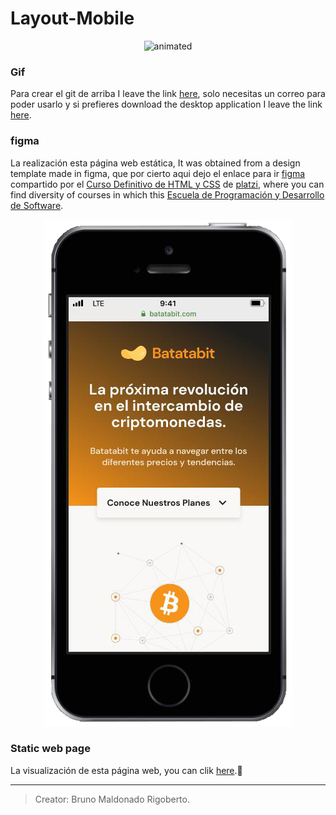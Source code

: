 # Layout-Mobile
 
<p align="center">
  <img src="./assets/gif/mobile-first.gif" alt="animated">
</p>

### Gif
Para crear el git de arriba I leave the link [here](https://www.getcloudapp.com/ "here"), solo necesitas un correo para poder usarlo y si prefieres download the desktop application I leave the link [here](https://www.getcloudapp.com/download/windows "here").

### figma
La realización esta página web estática, It was obtained from a design template made in figma, que por cierto aqui dejo el enlace para ir [figma](https://www.figma.com/ "figma")  compartido por el [Curso Definitivo de HTML y CSS](https://platzi.com/clases/html-css/ "Curso Definitivo de HTML y CSS") de [platzi](http://https://platzi.com/ "platzi"), where you can find diversity of courses in which this [Escuela de Programación y Desarrollo de Software](https://platzi.com/software/ "Escuela de Programación y Desarrollo de Software"). 

<p align="center">
  <img src="./assets/img/figma.png" alt="figma">
</p>

### Static web page
La visualización de esta página web, you can clik [here](https://brunomaldonado.github.io/Layout-Mobile/ "here").🤖 

------------


> Creator: Bruno Maldonado Rigoberto.
